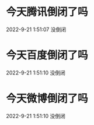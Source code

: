 # 今天腾讯倒闭了吗

2022-9-21 1:51:07 没倒闭

# 今天百度倒闭了吗

2022-9-21 1:51:10 没倒闭

# 今天微博倒闭了吗

2022-9-21 1:51:10 没倒闭

